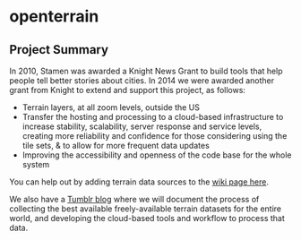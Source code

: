 # openterrain

## Project Summary

In 2010, Stamen was awarded a Knight News Grant to build tools that help people tell better stories about cities. In 2014 we were awarded another grant from Knight to extend and support this project, as follows:

 * Terrain layers, at all zoom levels, outside the US
 * Transfer the hosting and processing to a cloud-based infrastructure to increase stability, scalability, server response and service levels, creating more reliability and confidence for those considering using the tile sets, & to allow for more frequent data updates
 * Improving the accessibility and openness of the code base for the whole system

You can help out by adding terrain data sources to the [wiki page here](https://github.com/openterrain/openterrain/wiki/Terrain-Data).

We also have a [Tumblr blog](http://openterrain.tumblr.com) where we will document the process of collecting the best available freely-available terrain datasets for the entire world, and developing the cloud-based tools and workflow to process that data.
